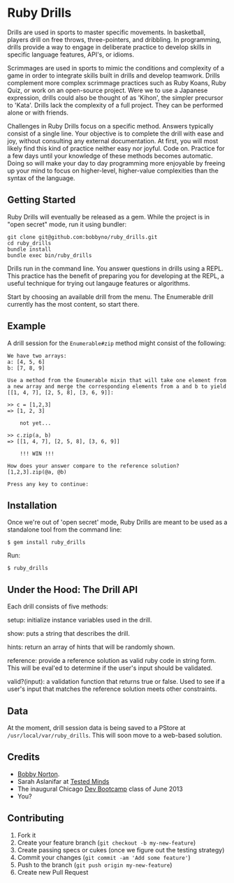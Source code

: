 # Ruby Drills

Drills are used in sports to master specific movements. In basketball, players drill on free throws, three-pointers, and dribbling. In programming, drills provide a way to engage in deliberate practice
to develop skills in specific language features, API's, or idioms.

Scrimmages are used in sports to mimic the conditions and complexity of a game in order to integrate skills built in drills and develop teamwork. Drills complement more complex scrimmage practices such as Ruby Koans, Ruby Quiz, or work on an open-source project. Were we to use a Japanese expression, drills could also be thought of as 'Kihon', the simpler precursor to 'Kata'. Drills lack the complexity of a full project. They can be performed alone or with friends.

Challenges in Ruby Drills focus on a specific method. Answers typically consist of a single line. Your objective is to complete the drill with ease and joy, without consulting any external documentation. At first, you will most likely find this kind of practice neither easy nor joyful. Code on. Practice for a few days until your knowledge of these methods becomes automatic. Doing so will make your day to day programming more enjoyable by freeing up your mind to focus on higher-level, higher-value complexities than the syntax of the language.

## Getting Started

Ruby Drills will eventually be released as a gem. While the project is in "open secret" mode, run it using bundler:

    git clone git@github.com:bobbyno/ruby_drills.git
    cd ruby_drills
    bundle install
    bundle exec bin/ruby_drills

Drills run in the command line. You answer questions in drills using a REPL. This practice has the benefit of preparing you for developing at the REPL, a useful technique for trying out langauge features or algorithms.

Start by choosing an available drill from the menu. The Enumerable drill currently has the most
content, so start there.

## Example

A drill session for the `Enumerable#zip` method might consist of the following:

    We have two arrays:
    a: [4, 5, 6]
    b: [7, 8, 9]

    Use a method from the Enumerable mixin that will take one element from
    a new array and merge the corresponding elements from a and b to yield
    [[1, 4, 7], [2, 5, 8], [3, 6, 9]]:

    >> c = [1,2,3]
    => [1, 2, 3]

        not yet...

    >> c.zip(a, b)
    => [[1, 4, 7], [2, 5, 8], [3, 6, 9]]

        !!! WIN !!!

    How does your answer compare to the reference solution?
    [1,2,3].zip(@a, @b)

    Press any key to continue:

## Installation

Once we're out of 'open secret' mode, Ruby Drills are meant to be used as a standalone tool from the command line:

    $ gem install ruby_drills

Run:

    $ ruby_drills

## Under the Hood: The Drill API

Each drill consists of five methods:

setup: initialize instance variables used in the drill.

show: puts a string that describes the drill.

hints: return an array of hints that will be randomly shown.

reference: provide a reference solution as valid ruby code in string form. This will be eval'ed to determine if the user's input should be validated.

valid?(input): a validation function that returns true or false. Used to see if a user's input that matches the reference solution meets other constraints.

## Data

At the moment, drill session data is being saved to a PStore at `/usr/local/var/ruby_drills`. This will soon move to a web-based solution.

## Credits

* [Bobby Norton](http://twitter.com/bobbynorton).
* Sarah Aslanifar at [Tested Minds](http://literate.ly)
* The inaugural Chicago [Dev Bootcamp](http://devbootcamp.com) class of June 2013
* You?

## Contributing

1. Fork it
2. Create your feature branch (`git checkout -b my-new-feature`)
3. Create passing specs or cukes (once we figure out the testing strategy)
4. Commit your changes (`git commit -am 'Add some feature'`)
5. Push to the branch (`git push origin my-new-feature`)
6. Create new Pull Request



